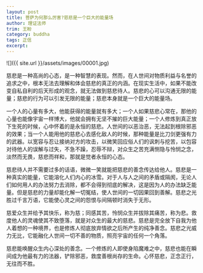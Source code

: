 ```yaml
---
layout: post
title: 菩萨为何那么厉害?慈悲是一个巨大的能量场
author: 理证法师
trim: 王盼
category: buddha
tags: 正信
excerpt:
---
```


![]({{ site.url }}/assets/images/00001.jpg)

慈悲是一种高尚的心态，是一种智慧的表现。然而，在人世间对物质利益与名誉的追求之中，根本无法去理解和体会慈悲的真正的内涵。在现实生活中，如果不能改变自私自利的后天形成的观念，就无法做到慈悲待人。慈悲的心可以沟通无限的能量；慈悲的行为可以引发无限的能量；慈悲本身就是一个巨大的能量场。

一个人的心量有多大，他能获得的能量就有多大；一个人如果慈悲心常在，那他的心量也能像宇宙一样博大，他就会拥有无坚不摧的巨大能量；一个人修炼到真正放下生死的时候，心中怀着的是永恒的慈悲。人世间的以恶治恶，无法起到根除邪恶的效果；当一个人能用他的慈悲心去感化敌人的时候，那种能量是比刀剑更强有力的武器。以宽容与忍让接纳对方的攻击，以微笑回应俗人们的讽刺与挖苦，以包容对待他人的误解与过失，不急不躁，忍辱不辩，对众生之苦充满恻隐与怜悯之念，淡然而无畏，慈悲而祥和，那就是觉者永恒的心态。

慈悲待人并不需要过多的话语，微微一笑就能把慈悲的善念传达给他人。慈悲是一种真实的能量，它能溶化人们内心的冰雪。对于人与人之间的矛盾或隔阂，无论人们如何用人的办法努力去消除，都不会得到彻底的解决，这是因为人的办法缺乏能量。但是慈悲的力量却能化解一切冤结，使人世间的一切因果回到善解。慈悲之光胜过千言万语，它能使心灵之间的怨恨与间隔顿时消失于无形。

慈爱众生并给予其快乐，称为慈；同感其苦，怜悯众生并拔除其痛苦，称为悲。救度他人的灵魂使其不致堕落，就是对众生的最大的慈悲。慈悲是完全放下自我为他人着想的一种境界，也是修炼人彻底放弃情欲之后所产生的纯净善念。慈悲之光威力无比，它能融化人世间一切不善的物质，照亮宇宙的任何一个角落。

慈悲能唤醒众生内心深处的善念。一个修炼的人即使身陷魔难之中，慈悲也能在瞬间成为他最有力的法器，铲除邪恶，救度善根尚存的生命。心怀慈悲，正念正行，无往而不胜。
